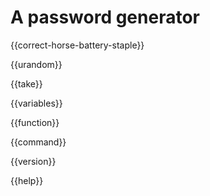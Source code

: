 # A password generator

{{correct-horse-battery-staple}}

{{urandom}}

{{take}}

{{variables}}

{{function}}

{{command}}

{{version}}

{{help}}

